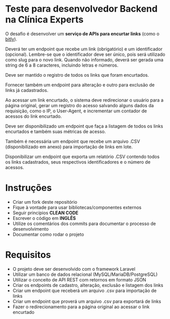 # Teste para desenvolvedor Backend na Clínica Experts

O desafio é desenvolver um **serviço de APIs para encurtar links** (como o [bitly](https://bitly.com/)).

Deverá ter um endpoint que recebe um link (obrigatório) e um identificador (opcional). Lembre-se que o identificador deve ser único, pois será utilizado como slug para o novo link. Quando não informado, deverá ser gerada uma string de 6 a 8 caracteres, incluindo letras e números.

Deve ser mantido o registro de todos os links que foram encurtados.

Fornecer também um endpoint para alteração e outro para exclusão de links já cadastrados.

Ao acessar um link encurtado, o sistema deve redirecionar o usuário para a página original, gerar um registro do acesso salvando alguns dados da requisição, como o IP, o User-Agent, e incrementar um contador de acessos do link encurtado.

Deve ser disponibilizado um endpoint que faça a listagem de todos os links encurtados e também suas métricas de acesso.

Também é necessária um endpoint que recebe um arquivo .CSV (disponibilizado em anexo) para importação de links em lote.

Disponibilizar um endpoint que exporta um relatório .CSV contendo todos os links cadastrados, seus respectivos identificadores e o número de acessos.


# Instruções
- Criar um fork deste repositório
- Fique à vontade para usar bibliotecas/componentes externos
- Seguir princípios **CLEAN CODE**
- Escrever o código em **INGLÊS**
- Utilize os comentários dos commits para documentar o processo de desenvolvimento
- Documentar como rodar o projeto

# Requisitos
- O projeto deve ser desenvolvido com o framework Laravel
- Utilizar um banco de dados relacional (MySQL/MariaDB/PostgreSQL)
- Utilizar o conceito de API REST com retornos em formato JSON
- Criar os endpoints de cadastro, alteração, exclusão e listagem dos links
- Criar um endpoint que receberá um arquivo .csv para importação de links
- Criar um endpoint que proverá um arquivo .csv para exportará de links
- Fazer o redirecionamento para a página original ao acessar o link encurtado
